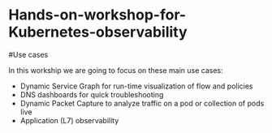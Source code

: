 # Hands-on-workshop-for-Kubernetes-observability

#Use cases

In this workship we are going to focus on these main use cases:

- Dynamic Service Graph for run-time visualization of flow and policies 
- DNS dashboards for quick troubleshooting 
- Dynamic Packet Capture to analyze traffic on a pod or collection of pods live 
- Application (L7) observability
